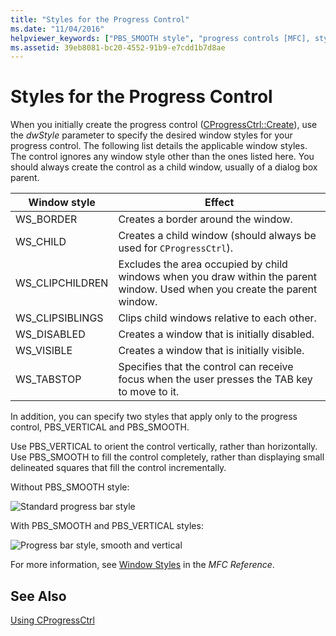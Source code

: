 ```yaml
---
title: "Styles for the Progress Control"
ms.date: "11/04/2016"
helpviewer_keywords: ["PBS_SMOOTH style", "progress controls [MFC], styles", "PBS_VERTICAL style", "CProgressCtrl class [MFC], styles"]
ms.assetid: 39eb8081-bc20-4552-91b9-e7cdd1b7d8ae
---
```

# Styles for the Progress Control

When you initially create the progress control ([CProgressCtrl::Create](../mfc/reference/cprogressctrl-class.md#create)), use the *dwStyle* parameter to specify the desired window styles for your progress control. The following list details the applicable window styles. The control ignores any window style other than the ones listed here. You should always create the control as a child window, usually of a dialog box parent.

|Window style|Effect|
|------------------|------------|
|WS_BORDER|Creates a border around the window.|
|WS_CHILD|Creates a child window (should always be used for `CProgressCtrl`).|
|WS_CLIPCHILDREN|Excludes the area occupied by child windows when you draw within the parent window. Used when you create the parent window.|
|WS_CLIPSIBLINGS|Clips child windows relative to each other.|
|WS_DISABLED|Creates a window that is initially disabled.|
|WS_VISIBLE|Creates a window that is initially visible.|
|WS_TABSTOP|Specifies that the control can receive focus when the user presses the TAB key to move to it.|

In addition, you can specify two styles that apply only to the progress control, PBS_VERTICAL and PBS_SMOOTH.

Use PBS_VERTICAL to orient the control vertically, rather than horizontally. Use PBS_SMOOTH to fill the control completely, rather than displaying small delineated squares that fill the control incrementally.

Without PBS_SMOOTH style:

![Standard progress bar style](../mfc/media/vc4ruw1.gif)

With PBS_SMOOTH and PBS_VERTICAL styles:

![Progress bar style, smooth and vertical](../mfc/media/vc4ruw2.gif)

For more information, see [Window Styles](../mfc/reference/styles-used-by-mfc.md#frame-window-styles-mfc) in the *MFC Reference*.

## See Also

[Using CProgressCtrl](../mfc/using-cprogressctrl.md)

